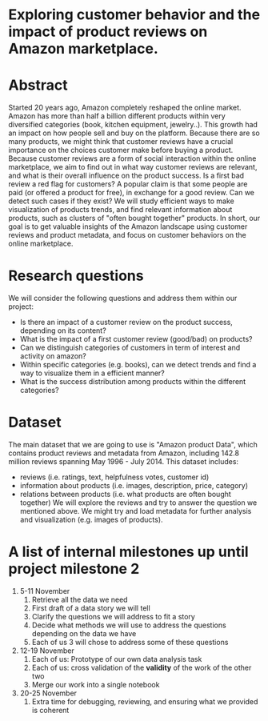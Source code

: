 # Exploring customer behavior and the impact of product reviews on Amazon marketplace.

# Abstract
Started 20 years ago, Amazon completely reshaped the online market.
Amazon has more than half a billion different products within very diversified categories (book, kitchen equipment, jewelry..).
This growth had an impact on how people sell and buy on the platform.
Because there are so many products, we might think that customer reviews have a crucial importance on the choices customer make before buying a product.
Because customer reviews are a form of social interaction within the online marketplace, we aim to find out in what way customer reviews are relevant, and what is their overall influence on the product success.
Is a first bad review a red flag for customers?
A popular claim is that some people are paid (or offered a product for free), in exchange for a good review. Can we detect such cases if they exist?
We will study efficient ways to make visualization of products trends, and find relevant information about products, such as clusters of "often bought together" products.
In short, our goal is to get valuable insights of the Amazon landscape using customer reviews and product metadata, and focus on customer behaviors on the online marketplace.

# Research questions
We will consider the following questions and address them within our project:
- Is there an impact of a customer review on the product success, depending on its content?
- What is the impact of a first customer review (good/bad) on products?
- Can we distinguish categories of customers in term of interest and activity on amazon?
- Within specific categories (e.g. books), can we detect trends and find a way to visualize them in a efficient manner?
- What is the success distribution among products within the different categories?

# Dataset
The main dataset that we are going to use is "Amazon product Data", which contains product reviews and metadata from Amazon, including 142.8 million reviews spanning May 1996 - July 2014. 
This dataset includes:
- reviews (i.e. ratings, text, helpfulness votes, customer id)
- information about products (i.e. images, description, price, category)
- relations between products (i.e. what products are often bought together)
We will explore the reviews and try to answer the question we mentioned above.
We might try and load metadata for further analysis and visualization (e.g. images of products).

# A list of internal milestones up until project milestone 2
1. 5-11 November
    1. Retrieve all the data we need
    2. First draft of a data story we will tell
    3. Clarify the questions we will address to fit a story
    4. Decide what methods we will use to address the questions depending on the data we have
    5. Each of us 3 will chose to address some of these questions
2. 12-19 November
    1. Each of us: Prototype of our own data analysis task
    2. Each of us: cross validation of the **validity** of the work of the other two
    3. Merge our work into a single notebook
3. 20-25 November
    1. Extra time for debugging, reviewing, and ensuring what we provided is coherent
